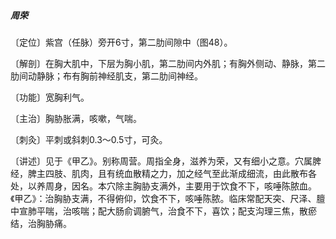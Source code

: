 ##### 周荣

〔定位〕紫宫（任脉）旁开6寸，第二肋间隙中（图48）。

〔解剖〕在胸大肌中，下层为胸小肌，第二肋间内外肌；有胸外侧动、静脉，第二肋间动静脉；布有胸前神经肌支，第二肋间神经。

〔功能〕宽胸利气。

〔主治〕胸胁胀满，咳嗽，气喘。

〔刺灸〕平刺或斜刺0.3～0.5寸，可灸。

〔讲述〕见于《甲乙》。别称周营。周指全身，滋养为荣，又有细小之意。穴属脾经，脾主四肢、肌肉，且有统血散精之力，加之经气至此渐成细流，由此散布各处，以养周身，因名。本穴除主胸胁支满外，主要用于饮食不下，咳唾陈脓血。《甲乙》：治胸胁支满，不得俯仰，饮食不下，咳唾陈脓。临床常配天突、尺泽、膻中宣肺平喘，治咳喘；配大肠俞调腑气，治食不下，喜饮；配支沟理三焦，散瘀结，治胸胁痛。
